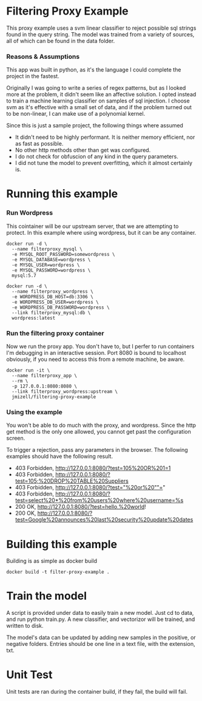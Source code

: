 # Filtering Proxy Example
This proxy example uses a svm linear classifier to reject possible sql strings found in the query string. The model was trained from a variety of sources, all of which can be found in the data folder.

### Reasons & Assumptions
This app was built in python, as it's the language I could complete the project in the fastest. 

Originally I was going to write a series of regex patterns, but as I looked more at the problem, it didn't seem like an affective solution. I opted instead to train a machine learning classifier on samples of sql injection. I choose svm as it's effective with a small set of data, and if the problem turned out to be non-linear, I can make use of a polynomial kernel. 

Since this is just a sample project, the following things where assumed

* It didn't need to be highly performant. It is neither memory efficient, nor as fast as possible.
* No other http methods other than get was configured.
* I do not check for obfuscion of any kind in the query parameters.
* I did not tune the model to prevent overfitting, which it almost certainly is.

# Running this example

### Run Wordpress
This cointainer will be our upstream server, that we are attempting to protect. In this example where using wordpress, but it can be any container.

```
docker run -d \
  --name filterproxy_mysql \
  -e MYSQL_ROOT_PASSWORD=somewordpress \
  -e MYSQL_DATABASE=wordpress \
  -e MYSQL_USER=wordpress \
  -e MYSQL_PASSWORD=wordpress \
  mysql:5.7
  
docker run -d \
  --name filterproxy_wordpress \
  -e WORDPRESS_DB_HOST=db:3306 \
  -e WORDPRESS_DB_USER=wordpress \
  -e WORDPRESS_DB_PASSWORD=wordpress \
  --link filterproxy_mysql:db \
  wordpress:latest
```

### Run the filtering proxy container
Now we run the proxy app. You don't have to, but I perfer to run containers I'm debugging in an interactive session. Port 8080 is bound to localhost obviously, if you need to access this from a remote machine, be aware.

```
docker run -it \
  --name filterproxy_app \
  --rm \
  -p 127.0.0.1:8080:8080 \
  --link filterproxy_wordpress:upstream \
  jmizell/filtering-proxy-example
```

### Using the example
You won't be able to do much with the proxy, and wordpress. Since the http get method is the only one allowed, you cannot get past the configuration screen. 

To trigger a rejection, pass any parameters in the browser. The following examples should have the following result.

* 403 Forbidden, http://127.0.0.1:8080/?test=105%20OR%201=1
* 403 Forbidden, http://127.0.0.1:8080/?test=105;%20DROP%20TABLE%20Suppliers
* 403 Forbidden, http://127.0.0.1:8080/?test="%20or%20""="
* 403 Forbidden, http://127.0.0.1:8080/?test=select%20*%20from%20users%20where%20username=%s
* 200 OK, http://127.0.0.1:8080/?test=hello,%20world!
* 200 OK, http://127.0.0.1:8080/?test=Google%20announces%20last%20security%20update%20dates

# Building this example
Building is as simple as docker build

```
docker build -t filter-proxy-example .
```

# Train the model
A script is provided under data to easily train a new model. Just cd to data, and run python train.py. A new classifier, and vectorizor will be trained, and written to disk.

The model's data can be updated by adding new samples in the positive, or negative folders. Entries should be one line in a text file, with the extension, txt.

# Unit Test
Unit tests are ran during the container build, if they fail, the build will fail.

